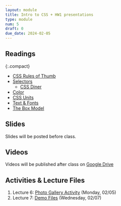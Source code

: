 ```yaml
---
layout: module
title: Intro to CSS + HW1 presentations
type: module
num: 5
draft: 0
due_date: 2024-02-05
---
```


## Readings

{:.compact}
* [CSS Rules of Thumb](../css-reference/rules-of-thumb/)
* [Selectors](../css-reference/selectors/)
    * [CSS Diner](https://flukeout.github.io/)
* [Color](../css-reference/color/)
* [CSS Units](/spring2024/css-reference/units/)
* [Text &amp; Fonts](../css-reference/fonts/)
* [The Box Model](../css-reference/box-model/) 

## Slides
Slides will be posted before class.

<!-- * Lecture 6: <a href="#" target="_blank">Intro to CSS</a> (Monday, 09/11)
* Lecture 7: <a href="#" target="_blank">Pseudo-classes, transitions, external fonts, and HTML Forms</a> (Wednesday, 09/13) -->

## Videos
Videos will be published after class on <a href="https://drive.google.com/drive/folders/1Ym8GBef1YiuwanRfXkqdD55_EpgE7c4E" target="_blank">Google Drive</a>

## Activities & Lecture Files
1. Lecture 6: <a href="/spring2024/activities/intro-css">Photo Gallery Activity</a> (Monday, 02/05)
1. Lecture 7: <a href="/spring2024/course-files/lectures/lecture07.zip">Demo Files</a> (Wednesday, 02/07)
